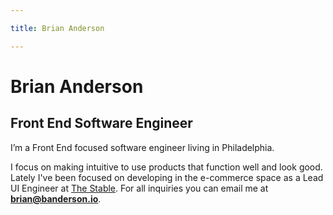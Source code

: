 ```yaml
---

title: Brian Anderson

---
```


# Brian Anderson
## Front End Software Engineer
I’m a Front End focused software engineer living in Philadelphia.

I focus on making intuitive to use products that function well and look good. Lately I've been focused on developing in the e-commerce space as a Lead UI Engineer at [The Stable](https://thestable.com). For all inquiries you can email me at **brian@banderson.io**.
